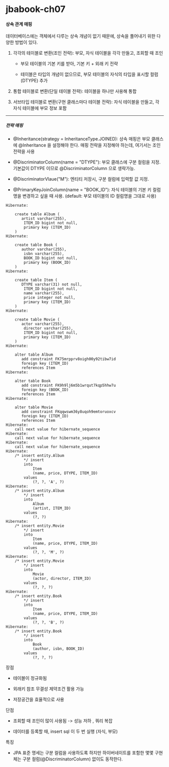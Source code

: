# jbabook-ch07

#### 상속 관계 매핑

데이터베이스에는 객체에서 다루는 상속 개념이 없기 때문에, 상속을 풀어내기 위한 다양한 방법이 있다. 

1. 각각의 테이블로 변환(조인 전략): 부모, 자식 테이블을 각각 만들고, 조회할 때 조인 

    - 부모 테이블의 기본 키를 받아, 기본 키 + 외래 키 전략
    
    - 테이블은 타입의 개념이 없으므로, 부모 테이블의 자식의 타입을 표시할 컬럼(DTYPE) 추가

2. 통합 테이블로 변환(단일 테이블 전략): 테이블을 하나만 사용해 통합

3. 서브타입 테이블로 변환(구현 클래스마다 테이블 전략): 자식 테이블을 만들고, 각 자식 테이블에 부모 정보 포함 

---

##### 전략 매핑

- @Inheritance(strategy = InheritanceType.JOINED): 상속 매핑은 부모 클래스에 @Inheritance 을 설정해야 한다. 매핑 전략을 지정해야 하는데, 여기서는 조인 전략을 사용

- @DiscriminatorColumn(name = "DTYPE"): 부모 클래스에 구분 컬럼을 지정. 기본값이 DTYPE 이므로 @DiscriminatorColumn 으로 생략가능.

- @DiscriminatorVlaue("M"): 엔티티 저장시, 구분 컬럼에 입력할 값 지정.

- @PrimaryKeyJoinColumn(name = "BOOK_ID"): 자식 테이블의 기본 키 컬럼명을 변경하고 싶을 때 사용. (default: 부모 테이블의 ID 컬럼명을 그대로 사용)

```
Hibernate: 
    
    create table Album (
       artist varchar(255),
        ITEM_ID bigint not null,
        primary key (ITEM_ID)
    )
Hibernate: 
    
    create table Book (
       author varchar(255),
        isbn varchar(255),
        BOOK_ID bigint not null,
        primary key (BOOK_ID)
    )
Hibernate: 
    
    create table Item (
       DTYPE varchar(31) not null,
        ITEM_ID bigint not null,
        name varchar(255),
        price integer not null,
        primary key (ITEM_ID)
    )
Hibernate: 
    
    create table Movie (
       actor varchar(255),
        director varchar(255),
        ITEM_ID bigint not null,
        primary key (ITEM_ID)
    )
Hibernate: 
    
    alter table Album 
       add constraint FK75mrpprv8oigh00y92tibw7id 
       foreign key (ITEM_ID) 
       references Item
Hibernate: 
    
    alter table Book 
       add constraint FK9h9lj6m5b1wrqut7kqp5hhw7u 
       foreign key (BOOK_ID) 
       references Item
Hibernate: 
    
    alter table Movie 
       add constraint FKqqwswm36y8uqoh9emtoruoxcv 
       foreign key (ITEM_ID) 
       references Item
Hibernate: 
    call next value for hibernate_sequence
Hibernate: 
    call next value for hibernate_sequence
Hibernate: 
    call next value for hibernate_sequence
Hibernate: 
    /* insert entity.Album
        */ insert 
        into
            Item
            (name, price, DTYPE, ITEM_ID) 
        values
            (?, ?, 'A', ?)
Hibernate: 
    /* insert entity.Album
        */ insert 
        into
            Album
            (artist, ITEM_ID) 
        values
            (?, ?)
Hibernate: 
    /* insert entity.Movie
        */ insert 
        into
            Item
            (name, price, DTYPE, ITEM_ID) 
        values
            (?, ?, 'M', ?)
Hibernate: 
    /* insert entity.Movie
        */ insert 
        into
            Movie
            (actor, director, ITEM_ID) 
        values
            (?, ?, ?)
Hibernate: 
    /* insert entity.Book
        */ insert 
        into
            Item
            (name, price, DTYPE, ITEM_ID) 
        values
            (?, ?, 'B', ?)
Hibernate: 
    /* insert entity.Book
        */ insert 
        into
            Book
            (author, isbn, BOOK_ID) 
        values
            (?, ?, ?)
```

장점

- 테이블이 정규화됨

- 외래키 참조 무결성 제약조건 활용 가능

- 저장공간을 효율적으로 사용

단점 

- 조회할 때 조인이 많이 사용됨 -> 성능 저하 , 쿼리 복잡

- 데이터를 등록할 때, insert sql 이 두 번 실행  (자식, 부모)

특징 

- JPA 표준 명세는 구분 컬럼을 사용하도록 하지만 하이버네이트를 포함한 몇몇 구현체는 구분 컬럼(@DiscriminatorColumn) 없이도 동작한다. 
